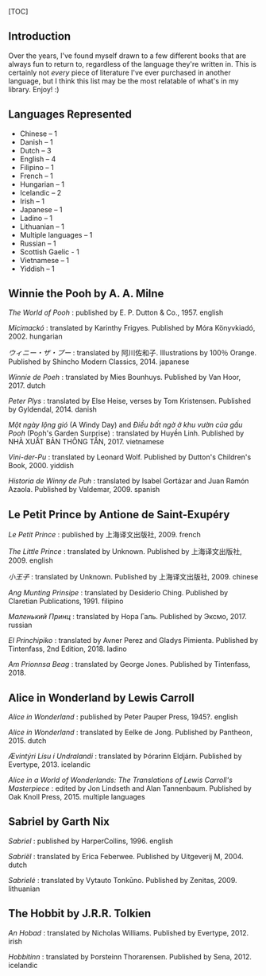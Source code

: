[TOC]

## Introduction

Over the years, I've found myself drawn to a few different books that are always fun to return to, regardless of the language they're written in. This is certainly not _every_ piece of literature I've ever purchased in another language, but I think this list may be the most relatable of what's in my library. Enjoy! :)

## Languages Represented

* Chinese – 1
* Danish – 1
* Dutch – 3
* English – 4
* Filipino – 1
* French – 1
* Hungarian – 1
* Icelandic – 2
* Irish – 1
* Japanese – 1
* Ladino – 1
* Lithuanian – 1
* Multiple languages – 1
* Russian – 1
* Scottish Gaelic - 1
* Vietnamese – 1
* Yiddish – 1

## Winnie the Pooh by A. A. Milne

_The World of Pooh_
: published by E. P. Dutton & Co., 1957. <tag>english</tag>

_Micimackó_
: translated by Karinthy Frigyes. Published by Móra Könyvkiadó, 2002. <tag>hungarian</tag>

_ウィニー・ザ・プー_
: translated by 阿川佐和子. Illustrations by 100％ Orange. Published by Shincho Modern Classics, 2014. <tag>japanese</tag>

_Winnie de Poeh_
: translated by Mies Bounhuys. Published by Van Hoor, 2017. <tag>dutch</tag>

_Peter Plys_
: translated by Else Heise, verses by Tom Kristensen. Published by Gyldendal, 2014. <tag>danish</tag>

_Một ngày lộng gió_ (A Windy Day) and _Điều bất ngờ ở khu vườn của gấu Pooh_ (Pooh's Garden Surprise)
: translated by Huyền Linh. Published by NHÀ XUẤT BẢN THÔNG TẤN, 2017. <tag>vietnamese</tag>

_Vini-der-Pu_
: translated by Leonard Wolf. Published by Dutton's Children's Book, 2000. <tag>yiddish</tag>

_Historia de Winny de Puh_
: translated by Isabel Gortázar and Juan Ramón Azaola. Published by Valdemar, 2009. <tag>spanish</tag>

## Le Petit Prince by Antione de Saint-Exupéry

_Le Petit Prince_
: published by 上海译文出版社, 2009. <tag>french</tag>

_The Little Prince_
: translated by Unknown. Published by 上海译文出版社, 2009. <tag>english</tag>

_小王子_
: translated by Unknown. Published by 上海译文出版社, 2009. <tag>chinese</tag>

_Ang Munting Prinsipe_
: translated by Desiderio Ching. Published by Claretian Publications, 1991. <tag>filipino</tag>

_Маленький Принц_
: translated by Нора Галь. Published by Эксмо, 2017. <tag>russian</tag>

_El Princhipiko_
: translated by Avner Perez and Gladys Pimienta. Published by Tintenfass, 2nd Edition, 2018. <tag>ladino</tag>

_Am Prionnsa Beag_
: translated by George Jones. Published by Tintenfass, 2018.

## Alice in Wonderland by Lewis Carroll

_Alice in Wonderland_
: published by Peter Pauper Press, 1945?. <tag>english</tag>

_Alice in Wonderland_
: translated by Eelke de Jong. Published by Pantheon, 2015. <tag>dutch</tag>

_Ævintýri Lísu í Undralandi_
: translated by Þórarinn Eldjárn. Published by Evertype, 2013. <tag>icelandic</tag>

_Alice in a World of Wonderlands: The Translations of Lewis Carroll's Masterpiece_
: edited by Jon Lindseth and Alan Tannenbaum. Published by Oak Knoll Press, 2015. <tag>multiple languages</tag>

## Sabriel by Garth Nix

_Sabriel_
: published by HarperCollins, 1996. <tag>english</tag>

_Sabriël_
: translated by Erica Feberwee. Published by Uitgeverij M, 2004. <tag>dutch</tag>

_Sabrielė_
: translated by Vytauto Tonkūno. Published by Zenitas, 2009. <tag>lithuanian</tag>

## The Hobbit by J.R.R. Tolkien

_An Hobad_
: translated by Nicholas Williams. Published by Evertype, 2012. <tag>irish</tag>

_Hobbitinn_
: translated by Þorsteinn Thorarensen. Published by Sena, 2012. <tag>icelandic</tag>